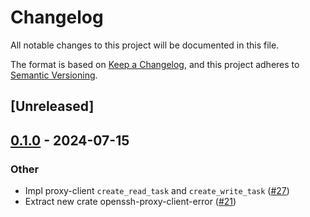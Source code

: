 # Changelog
All notable changes to this project will be documented in this file.

The format is based on [Keep a Changelog](https://keepachangelog.com/en/1.0.0/),
and this project adheres to [Semantic Versioning](https://semver.org/spec/v2.0.0.html).

## [Unreleased]

## [0.1.0](https://github.com/openssh-rust/openssh-mux-client/releases/tag/openssh-proxy-client-error-v0.1.0) - 2024-07-15

### Other
- Impl proxy-client `create_read_task` and `create_write_task` ([#27](https://github.com/openssh-rust/openssh-mux-client/pull/27))
- Extract new crate openssh-proxy-client-error ([#21](https://github.com/openssh-rust/openssh-mux-client/pull/21))
